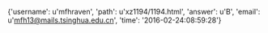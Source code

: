 {'username': u'mfhraven', 'path': u'xz1194/1194.html', 'answer': u'B', 'email': u'mfh13@mails.tsinghua.edu.cn', 'time': '2016-02-24:08:59:28'}
